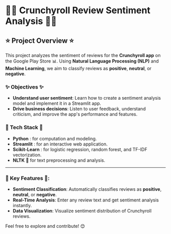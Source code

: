 # 📱💬 Crunchyroll Review Sentiment Analysis 📱💬

## ⭐ Project Overview ⭐
This project analyzes the sentiment of reviews for the **Crunchyroll app** on the Google Play Store 📊. Using **Natural Language Processing (NLP)** and **Machine Learning**, we aim to classify reviews as **positive**, **neutral**, or **negative**. 

### ✨ Objectives ✨
- **Understand user sentiment**: Learn how to create a sentiment analysis model and implement it in a Streamlit app.
- **Drive business decisions**: Listen to user feedback, understand criticism, and improve the app's performance and features.

### 🚀 Tech Stack 🚀
- **Python** : for computation and modeling.
- **Streamlit** : for an interactive web application.
- **Scikit-Learn** : for logistic regression, random forest, and TF-IDF vectorization.
- **NLTK** 🧠 for text preprocessing and analysis.

---

### 📌 Key Features 📌:
- **Sentiment Classification**: Automatically classifies reviews as **positive**, **neutral**, or **negative**.
- **Real-Time Analysis**: Enter any review text and get sentiment analysis instantly.
- **Data Visualization**: Visualize sentiment distribution of Crunchyroll reviews.


Feel free to explore and contribute! 😊

